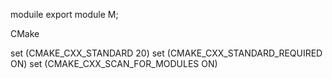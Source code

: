 moduile
export module M;

CMake

set (CMAKE_CXX_STANDARD 20)
set (CMAKE_CXX_STANDARD_REQUIRED ON)
set (CMAKE_CXX_SCAN_FOR_MODULES ON)
